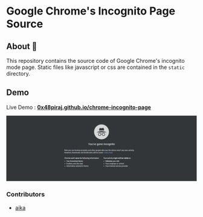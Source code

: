 # Google Chrome's Incognito Page Source

## About :scroll:

This repository contains the source code of Google Chrome's incognito mode page. Static files like javascript or css are contained in the `static` directory.

## Demo

Live Demo : **[0x48piraj.github.io/chrome-incognito-page](https://0x48piraj.github.io/chrome-incognito-page)**

![Screenshot](src/static/out.png)

### Contributors

- [aika](https://github.com/redpfire)
